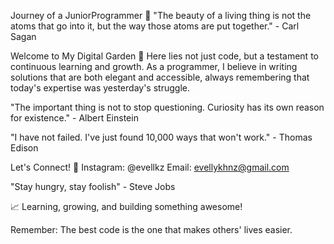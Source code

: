 Journey of a JuniorProgrammer 🚀
"The beauty of a living thing is not the atoms that go into it, but the way those atoms are put together." - Carl Sagan

Welcome to My Digital Garden 🌱
Here lies not just code, but a testament to continuous learning and growth. As a programmer, I believe in writing solutions that are both elegant and accessible, always remembering that today's expertise was yesterday's struggle.

"The important thing is not to stop questioning. Curiosity has its own reason for existence." - Albert Einstein

"I have not failed. I've just found 10,000 ways that won't work." - Thomas Edison

Let's Connect! 🤝
Instagram: @evellkz
Email: evellykhnz@gmail.com

"Stay hungry, stay foolish" - Steve Jobs

📈 Learning, growing, and building something awesome!

Remember: The best code is the one that makes others' lives easier.
